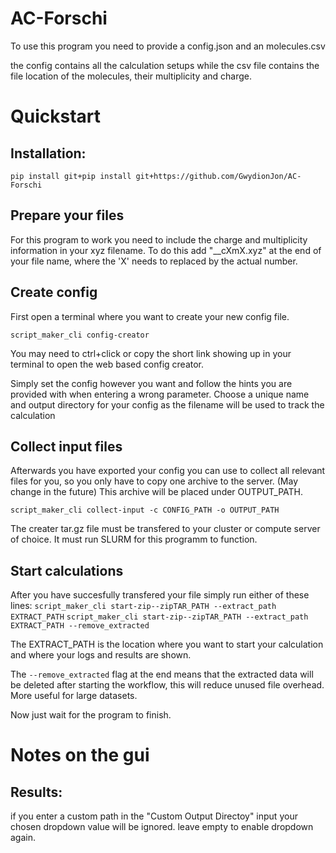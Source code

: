 # AC-Forschi

To use this program you need to provide a config.json and an molecules.csv

the config contains all the calculation setups while the csv file contains the file location of the molecules, their multiplicity and charge. 



# Quickstart

## Installation: 
`pip install git+pip install git+https://github.com/GwydionJon/AC-Forschi`



## Prepare your files

For this program to work you need to include the charge and multiplicity information in your xyz filename.
To do this add "__cXmX.xyz" at the end of your file name, where the 'X' needs to replaced by the actual number. 



## Create config

First open a terminal where you want to create your new config file.

`script_maker_cli config-creator` 

You may need to ctrl+click or copy the short link showing up in your terminal to open the web based config creator.

Simply set the config however you want and follow the hints you are provided with when entering a wrong parameter.
Choose a unique name and output directory for your config as the filename will be used to track the calculation

## Collect input files
Afterwards you have exported your config you can use to collect all relevant files for you, so you only have to copy one archive to the server. (May change in the future)
This archive will be placed under OUTPUT_PATH.

`script_maker_cli collect-input -c CONFIG_PATH -o OUTPUT_PATH` 

The creater tar.gz file must be transfered to your cluster or compute server of choice. 
It must run SLURM for this programm to function.


## Start calculations
After you have succesfully transfered your file simply run either of these lines:
`script_maker_cli start-zip--zipTAR_PATH --extract_path EXTRACT_PATH`
`script_maker_cli start-zip--zipTAR_PATH --extract_path EXTRACT_PATH --remove_extracted`

The EXTRACT_PATH is the location where you want to start your calculation and where your logs and results are shown.

The `--remove_extracted` flag at the end means that the extracted data will be deleted after starting the workflow, this will reduce unused file overhead. More useful for large datasets.

Now just wait for the program to finish. 





# Notes on the gui


## Results:
if you enter a custom path in the "Custom Output Directoy" input your chosen dropdown value will be ignored. 
leave empty to enable dropdown again.

